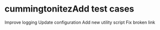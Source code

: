 # cummingtonitezAdd test cases
Improve logging
Update configuration
Add new utility script
Fix broken link
